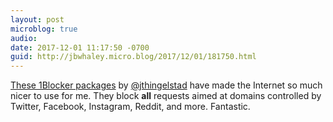 ```yaml
---
layout: post
microblog: true
audio: 
date: 2017-12-01 11:17:50 -0700
guid: http://jbwhaley.micro.blog/2017/12/01/181750.html
---
```

[These 1Blocker packages](https://github.com/thingles/1Blocker-Packages) by [@jthingelstad](https://micro.blog/jthingelstad) have made the Internet so much nicer to use for me. They block **all** requests aimed at domains controlled by Twitter, Facebook, Instagram, Reddit, and more. Fantastic.
